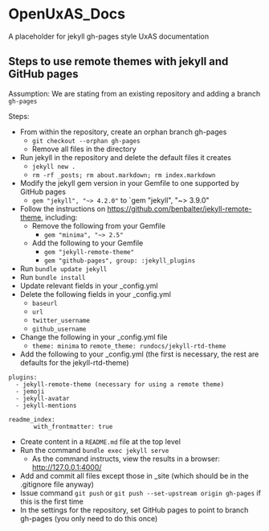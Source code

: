 # OpenUxAS_Docs
A placeholder for jekyll gh-pages style UxAS documentation

## Steps to use remote themes with jekyll and GitHub pages

Assumption: We are stating from an existing repository and adding a branch `gh-pages`

Steps:
- From within the repository, create an orphan branch gh-pages
   - `git checkout --orphan gh-pages`
   - Remove all files in the directory
- Run jekyll in the repository and delete the default files it creates
   - `jekyll new .`
   - `rm -rf _posts; rm about.markdown; rm index.markdown`
- Modify the jekyll gem version in your Gemfile to one supported by GitHub pages
   - `gem "jekyll", "~> 4.2.0"` to `gem "jekyll", "~> 3.9.0"
- Follow the instructions on https://github.com/benbalter/jekyll-remote-theme, including:
   - Remove the following from your Gemfile
      - `gem "minima", "~> 2.5"`
   - Add the following to your Gemfile
      - `gem "jekyll-remote-theme"`
      - `gem "github-pages", group: :jekyll_plugins`
- Run `bundle update jekyll`
- Run `bundle install`
- Update relevant fields in your _config.yml
- Delete the following fields in your _config.yml
   - `baseurl`
   - `url`
   - `twitter_username`
   - `github_username`
- Change the following in your _config.yml file
   - `theme: minima` to `remote_theme: rundocs/jekyll-rtd-theme`
- Add the following to your _config.yml (the first is necessary, the rest are defaults for the jekyll-rtd-theme)
```
plugins:
  - jekyll-remote-theme (necessary for using a remote theme)
  - jemoji
  - jekyll-avatar
  - jekyll-mentions

readme_index:
       with_frontmatter: true
```
- Create content in a `README.md` file at the top level
- Run the command `bundle exec jekyll serve`
   - As the command instructs, view the results in a browser: http://127.0.0.1:4000/
- Add and commit all files except those in _site (which should be in the .gitignore file anyway)
- Issue command `git push` or `git push --set-upstream origin gh-pages` if this is the first time
- In the settings for the repository, set GitHub pages to point to branch gh-pages (you only need to do this once)
